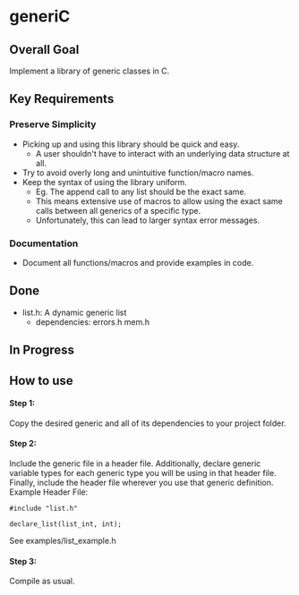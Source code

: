 # generiC
## Overall Goal
Implement a library of generic classes in C.
## Key Requirements
### Preserve Simplicity
- Picking up and using this library should be quick and easy.
	- A user shouldn't have to interact with an underlying data structure at all.
- Try to avoid overly long and unintuitive function/macro names.
- Keep the syntax of using the library uniform.
	- Eg. The append call to any list should be the exact same.
	- This means extensive use of macros to allow using the exact same calls between all generics of a specific type.
	- Unfortunately, this can lead to larger syntax error messages.
### Documentation
- Document all functions/macros and provide examples in code. 
## Done
- list.h: A dynamic generic list
	- dependencies: errors.h mem.h
## In Progress
## How to use
#### Step 1:
Copy the desired generic and all of its dependencies to your project folder.
#### Step 2:
Include the generic file in a header file. Additionally, declare generic variable types for each generic type you will be using in that header file. Finally, include the header file wherever you use that generic definition.
Example Header File:

	#include "list.h"

	declare_list(list_int, int);

See examples/list\_example.h
#### Step 3:
Compile as usual.
